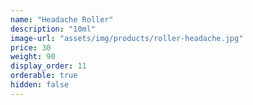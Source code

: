 ```yaml
---
name: "Headache Roller"
description: "10ml"
image-url: "assets/img/products/roller-headache.jpg"
price: 30
weight: 90
display_order: 11
orderable: true
hidden: false
---
```

